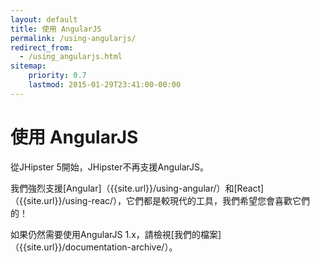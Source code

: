 ```yaml
---
layout: default
title: 使用 AngularJS
permalink: /using-angularjs/
redirect_from:
  - /using_angularjs.html
sitemap:
    priority: 0.7
    lastmod: 2015-01-29T23:41:00-00:00
---
```


# <i class="fa fa-html5"></i> 使用 AngularJS

從JHipster 5開始，JHipster不再支援AngularJS。

我們強烈支援[Angular]（{{site.url}}/using-angular/）和[React]（{{site.url}}/using-reac/），它們都是較現代的工具，我們希望您會喜歡它們的！

如果仍然需要使用AngularJS 1.x，請檢視[我們的檔案]（{{site.url}}/documentation-archive/）。